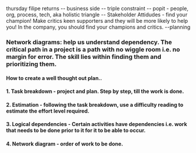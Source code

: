 thursday filipe returns
-- business side
-- triple constraint
-- popit - people, org, process, tech, aka holistic triangle
-- Stakeholder Attidudes - find your champion! Make critics keen supporters and they will be more likely to help you! In the company, you should find your champions and critics.
--planning
### Network diagrams: help us understand dependency. The critical path in a project is a path with no wiggle room i.e. no margin for error. The skill lies within finding them and prioritizing them.
#### How to create a well thought out plan..
#### 1. Task breakdown - project and plan. Step by step, till the work is done.
#### 2. Estimation - following the task breakdown, use a difficulty reading to estimate the effort level required.
#### 3. Logical dependencies - Certain activities have dependencies i.e. work that needs to be done prior to it for it to be able to occur.
#### 4. Network diagram - order of work to be done. 
